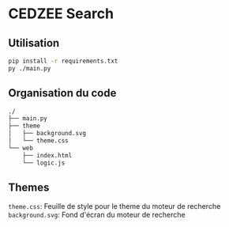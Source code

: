 
# CEDZEE Search

## Utilisation

```sh
pip install -r requirements.txt
py ./main.py
```

## Organisation du code

```txt
./
├── main.py
├── theme
│   ├── background.svg
│   └── theme.css
└── web
    ├── index.html
    └── logic.js
```

## Themes

`theme.css`: Feuille de style pour le theme du moteur de recherche
`background.svg`: Fond d'écran du moteur de recherche
